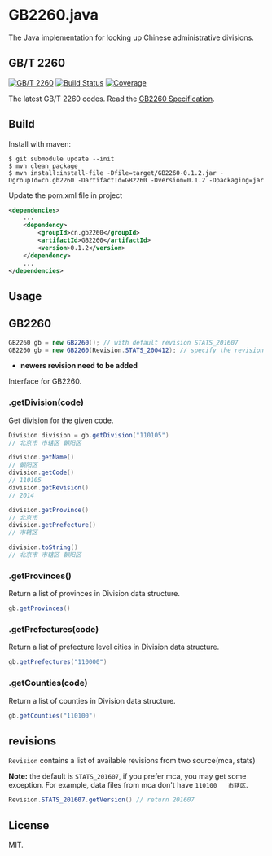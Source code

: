 # GB2260.java
The Java implementation for looking up Chinese administrative divisions.

## GB/T 2260

[![GB/T 2260](https://img.shields.io/badge/GB%2FT%202260-v0.2-blue.svg)](https://github.com/cn/GB2260)
[![Build Status](https://img.shields.io/travis/cn/GB2260.java.svg?style=flat)](https://travis-ci.org/cn/GB2260.java)
[![Coverage](https://img.shields.io/coveralls/cn/GB2260.java.svg?style=flat)](https://coveralls.io/r/cn/GB2260.java)

The latest GB/T 2260 codes. Read the [GB2260 Specification](https://github.com/cn/GB2260/blob/v0.2/spec.md).

## Build

Install with maven:

    $ git submodule update --init
    $ mvn clean package
    $ mvn install:install-file -Dfile=target/GB2260-0.1.2.jar -DgroupId=cn.gb2260 -DartifactId=GB2260 -Dversion=0.1.2 -Dpackaging=jar

Update the pom.xml file in project

```xml
<dependencies>
    ...
    <dependency>
        <groupId>cn.gb2260</groupId>
        <artifactId>GB2260</artifactId>
        <version>0.1.2</version>
    </dependency>
    ...
</dependencies>
```

## Usage

## GB2260

```java
GB2260 gb = new GB2260(); // with default revision STATS_201607
GB2260 gb = new GB2260(Revision.STATS_200412); // specify the revision
```
- **newers revision need to be added**

Interface for GB2260.

### .getDivision(code)

Get division for the given code.

```java
Division division = gb.getDivision("110105")
// 北京市 市辖区 朝阳区

division.getName()
// 朝阳区
division.getCode()
// 110105
division.getRevision()
// 2014

division.getProvince()
// 北京市
division.getPrefecture()
// 市辖区

division.toString()
// 北京市 市辖区 朝阳区
```

### .getProvinces()

Return a list of provinces in Division data structure.

```java
gb.getProvinces()
```

### .getPrefectures(code)

Return a list of prefecture level cities in Division data structure.

```java
gb.getPrefectures("110000")
```

### .getCounties(code)

Return a list of counties in Division data structure.

```java
gb.getCounties("110100")
```

## revisions

`Revision` contains a list of available revisions from two source(mca, stats)
  
  **Note:** the default is `STATS_201607`, if you prefer mca, you may get some exception.
  For example, data files from mca don't have `110100	市辖区`.

```java
Revision.STATS_201607.getVersion() // return 201607
```

## License

MIT.
